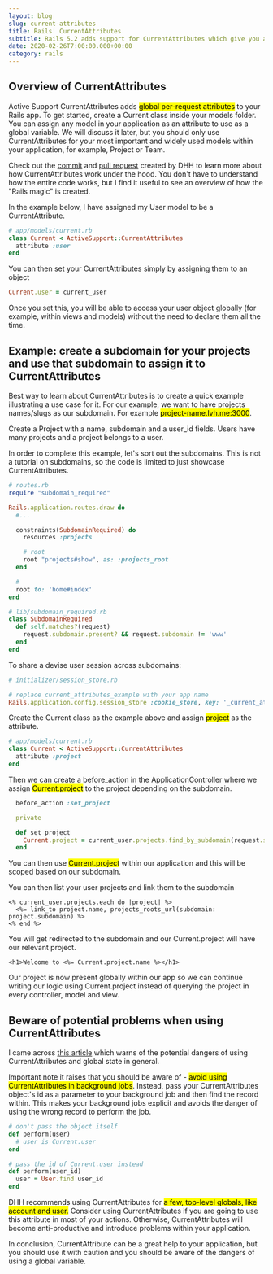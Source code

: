```yaml
---
layout: blog
slug: current-attributes
title: Rails' CurrentAttributes
subtitle: Rails 5.2 adds support for CurrentAttributes which give you access to global variables in your application.
date: 2020-02-26T7:00:00.000+00:00
category: rails
---
```


## Overview of CurrentAttributes

Active Support CurrentAttributes adds <mark>global per-request attributes</mark> to your Rails app. To get started, create a Current class inside your models folder. You can assign any model in your application as an attribute to use as a global variable. We will discuss it later, but you should only use CurrentAttributes for your most important and widely used models within your application, for example, Project or Team.

Check out the <a href="https://github.com/rails/rails/commit/24a864437e845febe91e3646ca008e8dc7f76b56" target="_blank">commit</a> and  <a href="https://github.com/rails/rails/pull/29180" target="_blank">pull request</a> created by DHH to learn more about how CurrentAttributes work under the hood. You don't have to understand how the entire code works, but I find it useful to see an overview of how the "Rails magic" is created.  

In the example below, I have assigned my User model to be a CurrentAttribute.

```ruby
# app/models/current.rb
class Current < ActiveSupport::CurrentAttributes
  attribute :user
end
```

You can then set your CurrentAttributes simply by assigning them to an object

```ruby
Current.user = current_user
```

Once you set this, you will be able to access your user object globally (for example, within views and models) without the need to declare them all the time.

## Example: create a subdomain for your projects and use that subdomain to assign it to CurrentAttributes

Best way to learn about CurrentAttributes is to create a quick example illustrating a use case for it. For our example, we want to have projects names/slugs as our subdomain. For example <mark>project-name.lvh.me:3000</mark>.

Create a Project with a name, subdomain and a user_id fields. Users have many projects and a project belongs to a user.

In order to complete this example, let's sort out the subdomains. This is not a tutorial on subdomains, so the code is limited to just showcase CurrentAttributes.

```ruby
# routes.rb
require "subdomain_required"

Rails.application.routes.draw do
  #... 

  constraints(SubdomainRequired) do
    resources :projects

    # root
    root "projects#show", as: :projects_root
  end

  #
  root to: 'home#index'
end
```

```ruby
# lib/subdomain_required.rb
class SubdomainRequired
  def self.matches?(request)
    request.subdomain.present? && request.subdomain != 'www'
  end
end
```

To share a devise user session across subdomains:

```ruby
# initializer/session_store.rb

# replace current_attributes_example with your app name
Rails.application.config.session_store :cookie_store, key: '_current_attributes_example_session'
```

Create the Current class as the example above and assign <mark>project</mark> as the attribute. 

```ruby
# app/models/current.rb
class Current < ActiveSupport::CurrentAttributes
  attribute :project
end
```

Then we can create a before_action in the ApplicationController where we assign <mark>Current.project</mark> to the project depending on the subdomain.

```ruby
  before_action :set_project

  private

  def set_project
    Current.project = current_user.projects.find_by_subdomain(request.subdomain) if request.subdomain.present?
  end
```

You can then use <mark>Current.project</mark> within our application and this will be scoped based on our subdomain.

You can then list your user projects and link them to the subdomain

```erb
<% current_user.projects.each do |project| %>
  <%= link_to project.name, projects_roots_url(subdomain: project.subdomain) %>
<% end %>
```

You will get redirected to the subdomain and our Current.project will have our relevant project.

```
<h1>Welcome to <%= Current.project.name %></h1>
```

Our project is now present globally within our app so we can continue writing our logic using Current.project instead of querying the project in every controller, model and view.  

## Beware of potential problems when using CurrentAttributes

I came across <a href="https://ryanbigg.com/2017/06/current-considered-harmful" target="_blank">this article</a> which warns of the potential dangers of using CurrentAttributes and global state in general.

Important note it raises that you should be aware of - <mark>avoid using CurrentAttributes in background jobs</mark>. Instead, pass your CurrentAttributes object's id as a parameter to your background job and then find the record within. This makes your background jobs explicit and avoids the danger of using the wrong record to perform the job.

```ruby
# don't pass the object itself
def perform(user)
  # user is Current.user
end

# pass the id of Current.user instead
def perform(user_id)
  user = User.find user_id
end
```

DHH recommends using CurrentAttributes for <mark>a few, top-level globals, like account and user.</mark> Consider using CurrentAttributes if you are going to use this attribute in most of your actions. Otherwise, CurrentAttributes will become anti-productive and introduce problems within your application.

In conclusion, CurrentAttribute can be a great help to your application, but you should use it with caution and you should be aware of the dangers of using a global variable.